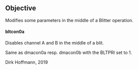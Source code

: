 ## Objective

Modifies some parameters in the middle of a Blitter operation.

#### bltcon0a

Disables channel A and B in the middle of a blit. 


Same as dmacon0a resp. dmacon0b with the BLTPRI set to 1.


Dirk Hoffmann, 2019